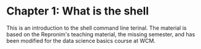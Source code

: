 # Chapter 1: What is the shell 
This is an introduction to the shell command line terinal. The material is based on the Repronim's teaching material, the missing semester, and has been modified for the data science basics course at WCM.
